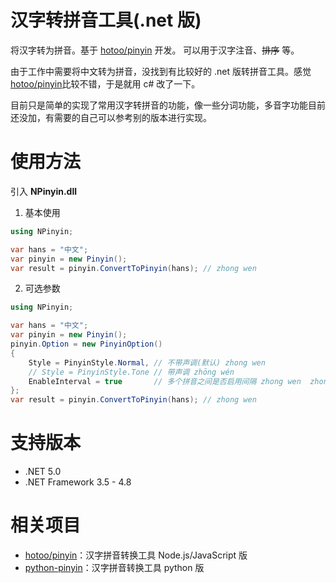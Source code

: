 # 汉字转拼音工具(.net 版)

将汉字转为拼音。基于 [hotoo/pinyin](https://github.com/hotoo/pinyin) 开发。 可以用于汉字注音、~~排序~~ 等。

由于工作中需要将中文转为拼音，没找到有比较好的 .net 版转拼音工具。感觉[hotoo/pinyin](https://github.com/hotoo/pinyin)比较不错，于是就用 c# 改了一下。

目前只是简单的实现了常用汉字转拼音的功能，像一些分词功能，多音字功能目前还没加，有需要的自己可以参考别的版本进行实现。

# 使用方法

引入 **NPinyin.dll**

1. 基本使用

```csharp
using NPinyin;

var hans = "中文";
var pinyin = new Pinyin();
var result = pinyin.ConvertToPinyin(hans); // zhong wen
```

2. 可选参数

```csharp
using NPinyin;

var hans = "中文";
var pinyin = new Pinyin();
pinyin.Option = new PinyinOption()
{
    Style = PinyinStyle.Normal, // 不带声调(默认) zhong wen
    // Style = PinyinStyle.Tone // 带声调 zhōng wén
    EnableInterval = true       // 多个拼音之间是否启用间隔 zhong wen  zhongwen
};
var result = pinyin.ConvertToPinyin(hans); // zhong wen
```

# 支持版本

- .NET 5.0
- .NET Framework 3.5 - 4.8

# 相关项目

- [hotoo/pinyin](https://github.com/hotoo/pinyin)：汉字拼音转换工具 Node.js/JavaScript 版
- [python-pinyin](https://github.com/mozillazg/python-pinyin)：汉字拼音转换工具 python 版

